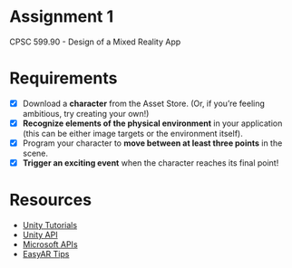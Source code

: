 # Assignment 1
CPSC 599.90 - Design of a Mixed Reality App

# Requirements
- [x] Download a **character** from the Asset Store. (Or, if you’re feeling ambitious, try creating your own!)
- [x] **Recognize elements of the physical environment** in your application (this can be either image targets or the environment itself).
- [x] Program your character to **move between at least three points** in the scene.
- [x] **Trigger an exciting event** when the character reaches its final point!

# Resources
- [Unity Tutorials](https://unity3d.com/learn/tutorials)
- [Unity API](https://docs.unity3d.com/ScriptReference/index.html)
- [Microsoft APIs](https://docs.microsoft.com/en-us/dotnet/api/)
- [EasyAR Tips](https://www.easyar.com/doc_sdk/en/Getting-Started/Setting-up-EasyAR-Unity-SDK.html)
